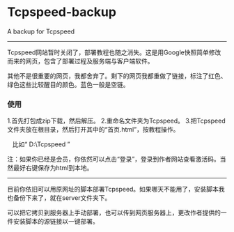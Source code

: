 # Tcpspeed-backup
A backup for Tcpspeed

---
Tcpspeed网站暂时关闭了，部署教程也随之消失。这是用Google快照简单修改而来的网页，包含了部署过程及服务端与客户端软件。

其他不是很重要的网页，我都舍弃了。剩下的网页我都重做了链接，标注了红色、绿色这些比较醒目的颜色。蓝色一般是空链。

### 使用

1.首先打包成zip下载，然后解压。
2.重命名文件夹为Tcpspeed。
3.把Tcpspeed文件夹放在根目录，然后打开其中的“首页.html”，按教程操作。

    比如“ D:\Tcpspeed ”

注：如果你已经是会员，你依然可以点击“登录”，登录到作者网站查看激活码。当然最好右键保存为html到本地。

---
目前你依旧可以用原网址的脚本部署Tcpspeed。如果哪天不能用了，安装脚本我也备份下来了，就在server文件夹下。

可以把它拷贝到服务器上手动部署，也可以传到网页服务器上，更改作者提供的一件安装脚本的源链接以一键部署。
